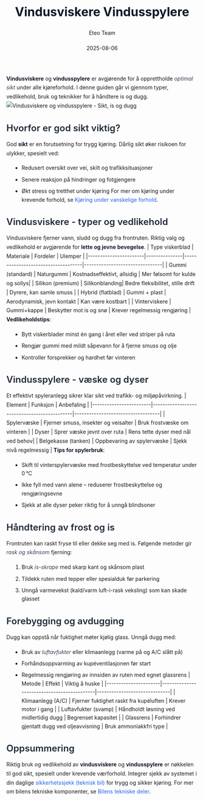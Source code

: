 ﻿---
title: "Vindusviskere Vindusspylere"
date: 2025-08-06
draft: false
author: "Eteo Team"
description: "Guide to Vindusviskere Vindusspylere for Norwegian driving theory exam."
categories: ["Driving Theory"]
tags: ["driving", "theory", "safety"]
featured_image: "/blogs/teori/vindusviskere-vindusspylere/vindusviskere-vindusspylere-image.svg"
---
<style>
/* Base text styling */
.article-content {
  font-family: 'Inter', -apple-system, BlinkMacSystemFont, 'Segoe UI', Roboto, Oxygen, Ubuntu, Cantarell, 'Open Sans', 'Helvetica Neue', sans-serif;
  line-height: 1.6;
  color: #1f2937;
  font-size: 16px;
}
/* Headers */
h1 {
  font-size: 2rem;
  font-weight: 700;
  margin: 2rem 0 1.5rem;
  color: #111827;
}
h2 {
  font-size: 1.5rem;
  font-weight: 600;
  margin: 2rem 0 1rem;
  color: #1f2937;
}
h3 {
  font-size: 1.25rem;
  font-weight: 600;
  margin: 1.5rem 0 0.75rem;
  color: #374151;
}
/* Paragraphs */
p {
  margin: 1rem 0;
  line-height: 1.7;
}
/* Lists */
ul, ol {
  margin: 1rem 0 1rem 1.5rem;
  padding-left: 1rem;
}
li {
  margin-bottom: 0.5rem;
  line-height: 1.6;
}
/* Bold and emphasis text */
strong, b {
  font-weight: 700 !important;
  color: #111827;
}
em, i {
  font-style: italic;
  color: #374151;
}
strong em, b i, em strong, i b {
  font-weight: 700 !important;
  font-style: italic;
  color: #111827;
}
/* Links */
a {
  color: #2563eb;
  text-decoration: none;
  transition: color 0.2s ease;
}
a:hover {
  color: #1d4ed8;
  text-decoration: underline;
}
/* Code blocks */
pre, code {
  font-family: 'SFMono-Regular', Consolas, 'Liberation Mono', Menlo, monospace;
  background-color: #f3f4f6;
  border-radius: 0.375rem;
  font-size: 0.875em;
}
pre {
  padding: 1rem;
  overflow-x: auto;
  margin: 1rem 0;
}
code {
  padding: 0.2em 0.4em;
}
/* Blockquotes */
blockquote {
  border-left: 4px solid #e5e7eb;
  margin: 1.5rem 0;
  padding: 0.75rem 1rem 0.75rem 1.5rem;
  background-color: #f9fafb;
  color: #4b5563;
  font-style: italic;
}
/* Tables */
table {
  margin: 1.5rem auto !important;
  border-collapse: collapse !important;
  width: 100% !important;
  max-width: 100%;
  box-shadow: 0 1px 3px rgba(0,0,0,0.1) !important;
  border-radius: 0.5rem !important;
  overflow: hidden !important;
  border: 1px solid #e5e7eb !important;
  display: table !important;
}
th, td {
  padding: 0.75rem 1.25rem !important;
  text-align: left !important;
  border: 1px solid #e5e7eb !important;
  vertical-align: top;
}
th {
  background-color: #f9fafb !important;
  font-weight: 600 !important;
  color: #111827 !important;
  text-transform: uppercase !important;
  font-size: 0.75rem !important;
  letter-spacing: 0.05em !important;
}
tr:nth-child(even) {
  background-color: #f9fafb !important;
}
tr:hover {
  background-color: #f3f4f6 !important;
}
/* Responsive adjustments */
@media (max-width: 768px) {
  .article-content {
    font-size: 15px;
  }
  h1 { font-size: 1.75rem; }
  h2 { font-size: 1.375rem; }
  h3 { font-size: 1.125rem; }
  table {
    display: block !important;
    overflow-x: auto !important;
    -webkit-overflow-scrolling: touch;
  }
}
</style>
**Vindusviskere** og **vindusspylere** er avgjørende for å opprettholde *optimal sikt* under alle kjøreforhold. I denne guiden går vi gjennom typer, vedlikehold, bruk og teknikker for å håndtere is og dugg.
![Vindusviskere og vindusspylere - Sikt, is og dugg](/blogs/teori/vindusviskere-vindusspylere/vindusviskere-vindusspylere-image.svg)
## Hvorfor er god sikt viktig?
God **sikt** er en forutsetning for trygg kjøring. Dårlig sikt øker risikoen for ulykker, spesielt ved:
* Redusert oversikt over vei, skilt og trafikksituasjoner
* Senere reaksjon på hindringer og fotgjengere
* Økt stress og tretthet under kjøring
For mer om kjøring under krevende forhold, se [Kjøring under vanskelige forhold](/blogs/teori/kjoring-under-vanskelige-forhold "Kjøring under vanskelige forhold").
## Vindusviskere - typer og vedlikehold
Vindusviskere fjerner vann, sludd og dugg fra frontruten. Riktig valg og vedlikehold er avgjørende for **lette og jevne bevegelse**.
| Type viskerblad      | Materiale      | Fordeler                           | Ulemper                        |
|-----------------------|---------------|------------------------------------|--------------------------------|
| Gummi (standard)      | Naturgummi    | Kostnadseffektivt, allsidig        | Mer følsomt for kulde og sollys|
| Silikon (premium)     | Silikonblanding| Bedre fleksibilitet, stille drift | Dyrere, kan samle smuss        |
| Hybrid (flatblad)     | Gummi + plast | Aerodynamisk, jevn kontakt         | Kan være kostbart              |
| Vinterviskere         | Gummi+kappe   | Beskytter mot is og snø            | Krever regelmessig rengjøring  |
**Vedlikeholdstips**:
* Bytt viskerblader minst én gang i året eller ved striper på ruta
* Rengjør gummi med mildt såpevann for å fjerne smuss og olje
* Kontroller forsprekker og hardhet før vinteren
## Vindusspylere - væske og dyser
Et effektivt spyleranlegg sikrer klar sikt ved trafikk- og miljøpåvirkning.
| Element                | Funksjon                                    | Anbefaling                        |
|------------------------|---------------------------------------------|-----------------------------------|
| Spylervæske            | Fjerner smuss, insekter og veisalter        | Bruk frostvæske om vinteren       |
| Dyser                  | Sprer væske jevnt over ruta                 | Rens tette dyser med nål ved behov|
| Belgekasse (tanken)    | Oppbevaring av spylervæske                  | Sjekk nivå regelmessig            |
**Tips for spylerbruk**:
* Skift til vinterspylervæske med frostbeskyttelse ved temperatur under 0 °C
* Ikke fyll med vann alene – reduserer frostbeskyttelse og rengjøringsevne
* Sjekk at alle dyser peker riktig for å unngå blindsoner
## Håndtering av frost og is
Frontruten kan raskt fryse til eller dekke seg med is. Følgende metoder gir *rask og skånsom* fjerning:
1. Bruk *is-skrape* med skarp kant og skånsom plast
2. Tildekk ruten med tepper eller spesialduk før parkering
3. Unngå varmevekst (kald/varm luft-i-rask veksling) som kan skade glasset
## Forebygging og avdugging
Dugg kan oppstå når fuktighet møter kjølig glass. Unngå dugg med:
* Bruk av *luftavfukter* eller klimaanlegg (varme på og A/C slått på)
* Forhåndsoppvarming av kupéventilasjonen før start
* Regelmessig rengjøring av innsiden av ruten med egnet glassrens
| Metode               | Effekt                                     | Viktig å huske               |
|----------------------|--------------------------------------------|------------------------------|
| Klimaanlegg (A/C)    | Fjerner fuktighet raskt fra kupéluften      | Krever motor i gang          |
| Luftavfukter (svamp) | Håndholdt løsning ved midlertidig dugg     | Begrenset kapasitet          |
| Glassrens            | Forhindrer gjentatt dugg ved oljeavvisning | Bruk ammoniakkfri type       |
## Oppsummering
Riktig bruk og vedlikehold av **vindusviskere** og **vindusspylere** er nøkkelen til god sikt, spesielt under krevende værforhold. Integrer sjekk av systemet i din daglige [sikkerhetssjekk (teknisk bil)](/blogs/teori/sikkerhetssjekk-teknisk-bil "Sikkerhetssjekk (teknisk bil)") for trygg og sikker kjøring.
For mer om bilens tekniske komponenter, se [Bilens tekniske deler](/blogs/teori/bilens-tekniske-deler "Bilens tekniske deler - Oversikt over bilens hovedkomponenter").